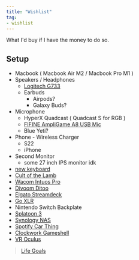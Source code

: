 ```yaml
---
title: "Wishlist"
tag:
- wishlist
---
```


What I'd buy if I have the money to do so.

## Setup
-  Macbook ( Macbook Air M2 / Macbook Pro M1 )
- Speakers / Headphones
	- [Logitech G733](https://www.logitechg.com/en-us/products/gaming-audio/g733-rgb-wireless-headset.981-000942.html)
	- Earbuds
		- Airpods?
		- Galaxy Buds?
- Microphone
	- HyperX Quadcast ( Quadcast S for RGB )
	- [FIFINE AmpliGame A8 USB Mic](https://fifinemicrophone.com/products/fifine-ampligame-a8)
	- Blue Yeti?
- Phone
		- Wireless Charger
	- S22
	- iPhone
- Second Monitor
	- some 27 inch IPS monitor idk
-  [new keyboard](keyboard.md)
- [Cult of the Lamb](https://www.cultofthelamb.com/)
- [Wacom Intuos Pro](https://www.wacom.com/th-th/products/wacom-intuos-pro)
- [Divoom Ditoo](https://divoom.com/products/divoom-ditooplus)
- [Elgato Streamdeck](https://www.elgato.com/en)
- [Go XLR](https://www.tc-helicon.com/product.html?modelCode=P0CQK)
- Nintendo Switch Backplate
- [Splatoon 3](https://www.nintendo.com/store/products/splatoon-3-switch/)
- [Synology NAS](https://www.synology.com/en-global)
- [Spotify Car Thing](https://carthing.spotify.com/)
-  [Clockwork Gameshell](https://www.clockworkpi.com/gameshell)
-  [VR Oculus](https://store.facebook.com/quest/)

> [Life Goals](goals)